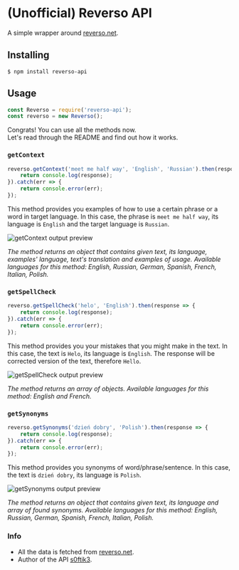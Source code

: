# (Unofficial) Reverso API
A simple wrapper around [reverso.net](https://reverso.net).

## Installing
```
$ npm install reverso-api
```

## Usage
```javascript
const Reverso = require('reverso-api');
const reverso = new Reverso();
```
Congrats! You can use all the methods now.\
Let's read through the README and find out how it works.

### `getContext`
```javascript
reverso.getContext('meet me half way', 'English', 'Russian').then(response => {
    return console.log(response);
}).catch(err => {
    return console.error(err);
});
```
This method provides you examples of how to use a certain phrase or a word in target language.
In this case, the phrase is `meet me half way`, its language is `English` and the target language is `Russian`.

![getContext output preview](https://i.ibb.co/znw8H26/context.png)

_The method returns an object that contains given text, its language, examples' language, text's translation and examples of usage._
_Available languages for this method: English, Russian, German, Spanish, French, Italian, Polish._

### `getSpellCheck`
```javascript
reverso.getSpellCheck('helo', 'English').then(response => {
    return console.log(response);
}).catch(err => {
    return console.error(err);
});
```
This method provides you your mistakes that you might make in the text.
In this case, the text is `Helo`, its language is `English`. The response will be corrected version of the text, therefore `Hello`.

![getSpellCheck output preview](https://i.ibb.co/PYJ5rKr/spell.png)

_The method returns an array of objects._
_Available languages for this method: English and French._

### `getSynonyms`
```javascript
reverso.getSynonyms('dzień dobry', 'Polish').then(response => {
    return console.log(response);
}).catch(err => {
    return console.error(err);
});
```
This method provides you synonyms of word/phrase/sentence.
In this case, the text is `dzień dobry`, its language is `Polish`.

![getSynonyms output preview](https://i.ibb.co/RHHkLtj/synonyms.png)

_The method returns an object that contains given text, its language and array of found synonyms._
_Available languages for this method: English, Russian, German, Spanish, French, Italian, Polish._

### Info
* All the data is fetched from [reverso.net](https://reverso.net).
* Author of the API [s0ftik3](https://github.com/s0ftik3).